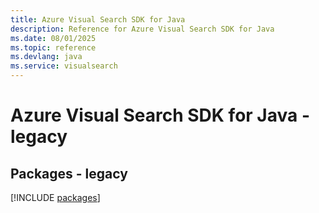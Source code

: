 ```yaml
---
title: Azure Visual Search SDK for Java
description: Reference for Azure Visual Search SDK for Java
ms.date: 08/01/2025
ms.topic: reference
ms.devlang: java
ms.service: visualsearch
---
```

# Azure Visual Search SDK for Java - legacy
## Packages - legacy
[!INCLUDE [packages](visual-search-index.md)]